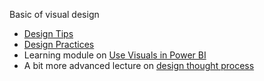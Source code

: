 Basic of visual design

* [Design Tips](https://docs.microsoft.com/en-us/power-bi/create-reports/service-dashboards-design-tips)
* [Design Practices](https://p3adaptive.com/2017/06/top-5-power-bi-visual-design-practices-transforming-good-great/)
* Learning module on [Use Visuals in Power BI](https://docs.microsoft.com/en-us/learn/modules/visuals-in-power-bi/)
* A bit more advanced lecture on [design thought process](https://www.youtube.com/watch?v=dhHL0Uo3Wgs)

